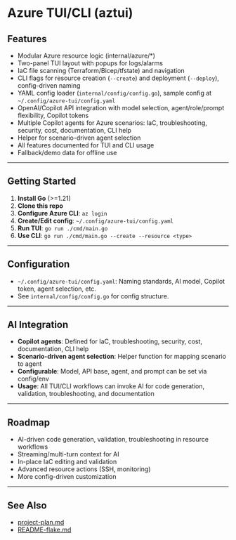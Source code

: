 # Azure TUI/CLI (aztui)

## Features

- Modular Azure resource logic (internal/azure/*)
- Two-panel TUI layout with popups for logs/alarms
- IaC file scanning (Terraform/Bicep/tfstate) and navigation
- CLI flags for resource creation (`--create`) and deployment (`--deploy`), config-driven naming
- YAML config loader (`internal/config/config.go`), sample config at `~/.config/azure-tui/config.yaml`
- OpenAI/Copilot API integration with model selection, agent/role/prompt flexibility, Copilot tokens
- Multiple Copilot agents for Azure scenarios: IaC, troubleshooting, security, cost, documentation, CLI help
- Helper for scenario-driven agent selection
- All features documented for TUI and CLI usage
- Fallback/demo data for offline use

---

## Getting Started

1. **Install Go** (>=1.21)
2. **Clone this repo**
3. **Configure Azure CLI**: `az login`
4. **Create/Edit config**: `~/.config/azure-tui/config.yaml`
5. **Run TUI**: `go run ./cmd/main.go`
6. **Use CLI**: `go run ./cmd/main.go --create --resource <type>`

---

## Configuration

- `~/.config/azure-tui/config.yaml`: Naming standards, AI model, Copilot token, agent selection, etc.
- See `internal/config/config.go` for config structure.

---

## AI Integration

- **Copilot agents**: Defined for IaC, troubleshooting, security, cost, documentation, CLI help
- **Scenario-driven agent selection**: Helper function for mapping scenario to agent
- **Configurable**: Model, API base, agent, and prompt can be set via config/env
- **Usage**: All TUI/CLI workflows can invoke AI for code generation, validation, troubleshooting, and documentation

---

## Roadmap

- AI-driven code generation, validation, troubleshooting in resource workflows
- Streaming/multi-turn context for AI
- In-place IaC editing and validation
- Advanced resource actions (SSH, monitoring)
- More config-driven customization

---

## See Also

- [project-plan.md](./project-plan.md)
- [README-flake.md](./README-flake.md)
